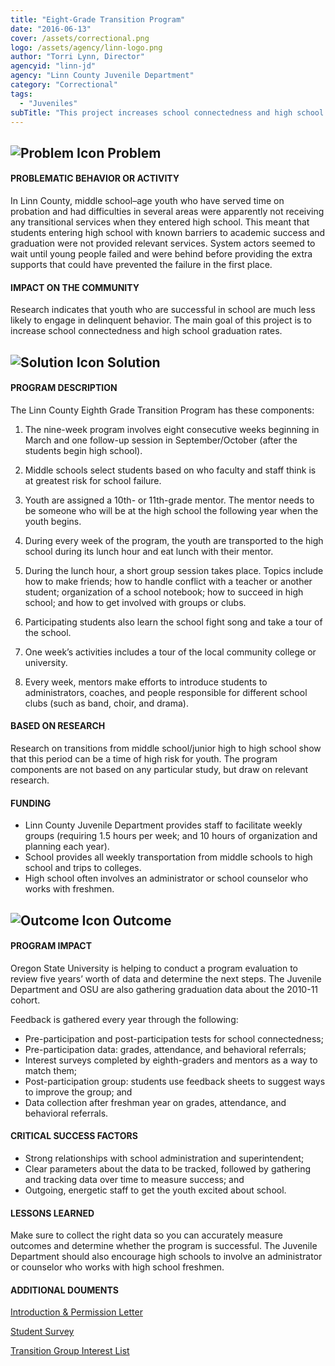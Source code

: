 ```yaml
---
title: "Eight-Grade Transition Program"
date: "2016-06-13"
cover: /assets/correctional.png
logo: /assets/agency/linn-logo.png
author: "Torri Lynn, Director"
agencyid: "linn-jd"
agency: "Linn County Juvenile Department"
category: "Correctional"
tags:
  - "Juveniles"
subTitle: "This project increases school connectedness and high school graduation rates in order to reduce juvenile recidivism."
---
```


## ![Problem Icon](https://github.com/google/material-design-icons/raw/master/alert/1x_web/ic_error_outline_black_48dp.png "Problem") Problem

#### PROBLEMATIC BEHAVIOR OR ACTIVITY

In Linn County, middle school–age youth who have served time on probation and had difficulties in several areas were apparently not receiving any transitional services when they entered high school. This meant that students entering high school with known barriers to academic success and graduation were not provided relevant services. System actors seemed to wait until young people failed and were behind before providing the extra supports that could have prevented the failure in the first place.

#### IMPACT ON THE COMMUNITY

Research indicates that youth who are successful in school are much less likely to engage in delinquent behavior. The main goal of this project is to increase school connectedness and high school graduation rates.

## ![Solution Icon](https://github.com/google/material-design-icons/raw/master/action/1x_web/ic_lightbulb_outline_black_48dp.png "Solution") Solution

#### PROGRAM DESCRIPTION

The Linn County Eighth Grade Transition Program has these components:

1. The nine-week program involves eight consecutive weeks beginning in March and one follow-up session in September/October (after the students begin high school).

2. Middle schools select students based on who faculty and staff think is at greatest risk for school failure.

3. Youth are assigned a 10th- or 11th-grade mentor. The mentor needs to be someone who will be at the high school the following year when the youth begins.

4. During every week of the program, the youth are transported to the high school during its lunch hour and eat lunch with their mentor.

5. During the lunch hour, a short group session takes place. Topics include how to make friends; how to handle conflict with a teacher or another student; organization of a school notebook; how to succeed in high school; and how to get involved with groups or clubs.

6. Participating students also learn the school fight song and take a tour of the school.

7. One week’s activities includes a tour of the local community college or university.

8. Every week, mentors make efforts to introduce students to administrators, coaches, and people responsible for different school clubs (such as band, choir, and drama).

#### BASED ON RESEARCH

Research on transitions from middle school/junior high to high school show that this period can be a time of high risk for youth. The program components are not based on any particular study, but draw on relevant research.

#### FUNDING

* Linn County Juvenile Department provides staff to facilitate weekly groups (requiring 1.5 hours per week; and 10 hours of organization and planning each year).
* School provides all weekly transportation from middle schools to high school and trips to colleges.
* High school often involves an administrator or school counselor who works with freshmen.

## ![Outcome Icon](https://github.com/google/material-design-icons/raw/master/action/1x_web/ic_view_list_black_48dp.png "Outcome") Outcome

#### PROGRAM IMPACT

Oregon State University is helping to conduct a program evaluation to review five years’ worth of data and determine the next steps. The Juvenile Department and OSU are also gathering graduation data about the 2010-11 cohort.

Feedback is gathered every year through the following:

* Pre-participation and post-participation tests for school connectedness;
* Pre-participation data: grades, attendance, and behavioral referrals;
* Interest surveys completed by eighth-graders and mentors as a way to match them;
* Post-participation group: students use feedback sheets to suggest ways to improve the group; and
* Data collection after freshman year on grades, attendance, and behavioral referrals.

#### CRITICAL SUCCESS FACTORS

* Strong relationships with school administration and superintendent;
* Clear parameters about the data to be tracked, followed by gathering and tracking data over time to measure success; and
* Outgoing, energetic staff to get the youth excited about school.

#### LESSONS LEARNED

Make sure to collect the right data so you can accurately measure outcomes and determine whether the program is successful. The Juvenile Department should also encourage high schools to involve an administrator or counselor who works with high school freshmen.

#### ADDITIONAL DOUMENTS

[Introduction & Permission Letter](Introduction-Permission-Letter-3-4-14-GAPS.doc)

[Student Survey](student_scale-school_connection.docx)

[Transition Group Interest List](Transition-Group-interest-list.doc)

